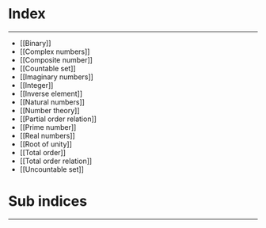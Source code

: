 # Index
---
- [[Binary]]
- [[Complex numbers]]
- [[Composite number]]
- [[Countable set]]
- [[Imaginary numbers]]
- [[Integer]]
- [[Inverse element]]
- [[Natural numbers]]
- [[Number theory]]
- [[Partial order relation]]
- [[Prime number]]
- [[Real numbers]]
- [[Root of unity]]
- [[Total order]]
- [[Total order relation]]
- [[Uncountable set]]

# Sub indices
---
